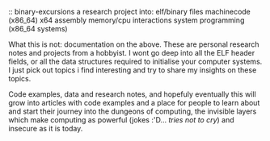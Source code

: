 :: binary-excursions
a research project into:
 elf/binary files
 machinecode (x86_64)
 x64 assembly
 memory/cpu interactions
 system programming (x86_64 systems)

What this is not:
documentation on the above. These are personal research notes and projects from a hobbyist. I wont go deep into all the ELF header fields, or all the data structures required to initialise your computer systems. I just pick out topics i find interesting
and try to share my insights on these topics.

Code examples, data and research notes, and hopefuly eventually this will grow into articles with code examples and a place for people to learn about and start their journey into the dungeons of computing, the invisible layers which make computing as powerful (jokes :'D... *tries not to cry*) and insecure as it is today.
